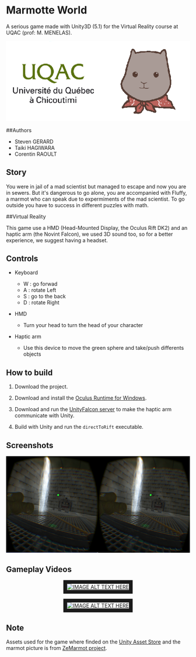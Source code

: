 # Marmotte World

A serious game made with Unity3D (5.1) for the Virtual Reality course at UQAC (prof: M. MENELAS).

![logo](pictures/logo.png)

##Authors

* Steven GERARD
* Taiki HAGIWARA
* Corentin RAOULT

## Story

You were in jail of a mad scientist but managed to escape and now you are in sewers.
But it's dangerous to go alone, you are accompanied with Fluffy, a marmot who can speak due to expermiments of the mad scientist.
To go outside you have to success in different puzzles with math.

##Virtual Reality

This game use a HMD (Head-Mounted Display, the Oculus Rift DK2) and an haptic arm (the Novint Falcon), we used 3D sound too, so for a better experience, we suggest having a headset.

## Controls

* Keyboard
	* W : go forwad
	* A : rotate Left
	* S : go to the back
	* D : rotate Right

* HMD
	* Turn your head to turn the head of your character

* Haptic arm
	* Use this device to move the green sphere and take/push differents objects


## How to build

1. Download the project.

2. Download and install the [Oculus Runtime for Windows](https://developer.oculus.com/downloads/).

3. Download and run the [UnityFalcon server](https://github.com/kbogert/falconunity/releases) to make the haptic arm communicate with Unity.

4. Build with Unity and run the ```directToRift``` executable.

## Screenshots

![capture oculue](pictures/capture-oculus.png)

## Gameplay Videos

<div style="text-align:center" markdown="1">

<a href="http://www.youtube.com/watch?feature=player_embedded&v=oq7FxAcPToM
" target="_blank"><img src="http://img.youtube.com/vi/oq7FxAcPToM/0.jpg" 
alt="IMAGE ALT TEXT HERE" width="240" height="180" border="10" /></a>

<a href="https://www.youtube.com/watch?v=WsS6Mqccvv8&feature=youtu.be
" target="_blank"><img src="http://img.youtube.com/vi/WsS6Mqccvv8/0.jpg" 
alt="IMAGE ALT TEXT HERE" width="240" height="180" border="10" /></a>

</div>


## Note

Assets used for the game where finded on the [Unity Asset Store](https://www.assetstore.unity3d.com/en/?gclid=CKG8jvbktcYCFYU6aQodC44OLA#!/home) and the marmot 
picture is from [ZeMarmot project](http://film.zemarmot.net/fr/). 
